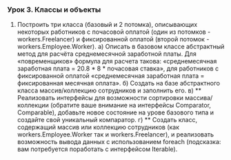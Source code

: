 ### Урок 3. Классы и объекты
1. Построить три класса (базовый и 2 потомка), описывающих некоторых работников с почасовой оплатой (один из потомков - workers.Freelancer) и фиксированной оплатой (второй потомок -workers.Employee.Worker).
   а) Описать в базовом классе абстрактный метод для расчёта среднемесячной заработной платы.
   Для «повременщиков» формула для расчета такова: «среднемесячная заработная плата = 20.8 * 8 * почасовая ставка», для работников с фиксированной оплатой «среднемесячная заработная плата = фиксированная месячная оплата».
   б) Создать на базе абстрактного класса массив/коллекцию сотрудников и заполнить его.
   в) ** Реализовать интерфейсы для возможности сортировки массива/коллекции (обратите ваше внимание на интерфейсы Comparator, Comparable), добавьте новое состояние на урове базового типа и создайте свой уникальный компаратор.
   г) ** Создать класс, содержащий массив или коллекцию сотрудников (как workers.Employee.Worker так и workers.Freelancer), и реализовать возможность вывода данных с использованием foreach (подсказка: вам потребуется поработать с интерфейсом Iterable).